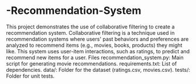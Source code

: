 # -Recommendation-System
This project demonstrates the use of collaborative filtering to create a recommendation system. Collaborative filtering is a technique used in recommendation systems where users' past behaviors and preferences are analyzed to recommend items (e.g., movies, books, products) they might like. This system uses user-item interactions, such as ratings, to predict and recommend new items for a user.
Files
recommendation_system.py: Main script for generating movie recommendations.
requirements.txt: List of dependencies.
data/: Folder for the dataset (ratings.csv, movies.csv).
tests/: Folder for unit tests.

